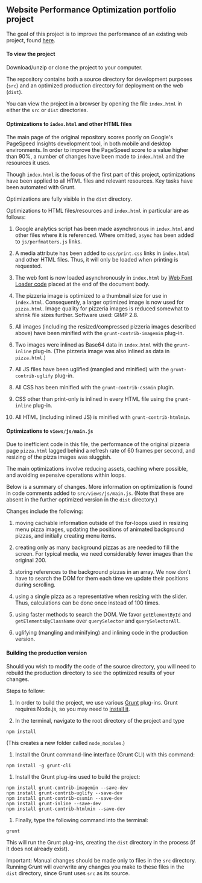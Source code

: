 ## Website Performance Optimization portfolio project

The goal of this project is to improve the performance of an existing web
project, found
[here](https://github.com/udacity/frontend-nanodegree-mobile-portfolio).

#### To view the project

Download/unzip or clone the project to your computer.

The repository contains both a source directory for development purposes
(`src`) and an optimized production directory for deployment on the web
(`dist`).

You can view the project in a browser by opening the file `index.html` in
either the `src` or `dist` directories.

#### Optimizations to `index.html` and other HTML files

The main page of the original repository scores poorly on Google's PageSpeed
Insights development tool, in both mobile and desktop environments.  In order
to improve the PageSpeed score to a value higher than 90%, a number of changes
have been made to `index.html` and the resources it uses.

Though `index.html` is the focus of the first part of this project,
optimizations have been applied to all HTML files and relevant resources.  Key
tasks have been automated with Grunt.

Optimizations are fully visible in the `dist` directory.

Optimizations to HTML files/resources and `index.html` in particular are as
follows:

1. Google analytics script has been made asynchronous in `index.html` and
other files where it is referenced.  Where omitted, `async` has been added
to `js/perfmatters.js` links.

1. A media attribute has been added to `css/print.css` links in `index.html`
and other HTML files.  Thus, it will only be loaded when printing is
requested.

1. The web font is now loaded asynchronously in `index.html` by [Web Font
Loader code](https://github.com/typekit/webfontloader) placed at the end of
the document body.

1. The pizzeria image is optimized to a thumbnail size for use in `index.html`.
Consequently, a larger optimized image is now used for `pizza.html`.  Image
quality for pizzeria images is reduced somewhat to shrink file sizes further.
Software used: GIMP 2.8.

1. All images (including the resized/compressed pizzeria images described
above) have been minified with the `grunt-contrib-imagemin` plug-in.

1. Two images were inlined as Base64 data in `index.html` with the
`grunt-inline` plug-in.  (The pizzeria image was also inlined as data in
`pizza.html`.)

1. All JS files have been uglified (mangled and minified) with the
`grunt-contrib-uglify` plug-in.

1. All CSS has been minified with the `grunt-contrib-cssmin` plugin.

1. CSS other than print-only is inlined in every HTML file using the
`grunt-inline` plug-in.

1. All HTML (including inlined JS) is minified with `grunt-contrib-htmlmin`.

#### Optimizations to `views/js/main.js`

Due to inefficient code in this file, the performance of the original pizzeria
page `pizza.html` lagged behind a refresh rate of 60 frames per second, and
resizing of the pizza images was sluggish.

The main optimizations involve reducing assets, caching where possible, and
avoiding expensive operations within loops.

Below is a summary of changes.  More information on optimization is found in
code comments added to `src/views/js/main.js`.  (Note that these are absent
in the further optimized version in the `dist` directory.)

Changes include the following:

1. moving cachable information outside of the for-loops used in resizing
menu pizza images, updating the positions of animated background pizzas, and
initially creating menu items.

1. creating only as many background pizzas as are needed to fill the screen.
For typical media, we need considerably fewer images than the original 200.

1. storing references to the background pizzas in an array.  We now don't
have to search the DOM for them each time we update their positions during
scrolling.

1. using a single pizza as a representative when resizing with the slider.
Thus, calculations can be done once instead of 100 times.

1. using faster methods to search the DOM.  We favor `getElementById` and
`getElementsByClassName` over `querySelector` and `querySelectorAll`.

1. uglifying (mangling and minifying) and inlining code in the production
version.

#### Building the production version

Should you wish to modify the code of the source directory, you will need
to rebuild the production directory to see the optimized results of your
changes.

Steps to follow:

1. In order to build the project, we use various [Grunt](http://gruntjs.com/)
plug-ins.  Grunt requires Node.js, so you may need to
[install it](https://nodejs.org/en/).

1. In the terminal, navigate to the root directory of the project and type

  `npm install`

  (This creates a new folder called `node_modules`.)

1. Install the Grunt command-line interface (Grunt CLI) with this command:

  `npm install -g grunt-cli`

1. Install the Grunt plug-ins used to build the project:

  ```
  npm install grunt-contrib-imagemin --save-dev
  npm install grunt-contrib-uglify --save-dev
  npm install grunt-contrib-cssmin --save-dev
  npm install grunt-inline --save-dev
  npm install grunt-contrib-htmlmin --save-dev
  ```

1. Finally, type the following command into the terminal:

  `grunt`

  This will run the Grunt plug-ins, creating the `dist` directory in the
  process (if it does not already exist).

Important: Manual changes should be made only to files in the `src` directory.
Running Grunt will overwrite any changes you make to these files in the `dist`
directory, since Grunt uses `src` as its source.
